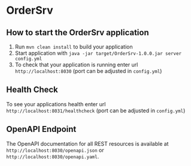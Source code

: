 # OrderSrv

How to start the OrderSrv application
---

1. Run `mvn clean install` to build your application
2. Start application with `java -jar target/OrderSrv-1.0.0.jar server config.yml`
3. To check that your application is running enter url `http://localhost:8030` (port can be adjusted in `config.yml`)

Health Check
---

To see your applications health enter url `http://localhost:8031/healthcheck` (port can be adjusted in `config.yml`)

OpenAPI Endpoint
---

The OpenAPI documentation for all REST resources is available at `http://localhost:8030/openapi.json` or `http://localhost:8030/openapi.yaml`.